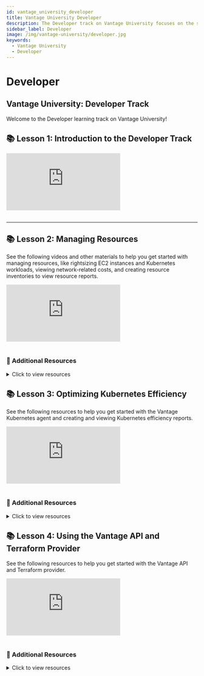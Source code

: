 ```yaml
---
id: vantage_university_developer
title: Vantage University Developer
description: The Developer track on Vantage University focuses on the steps you can take to use Vantage as your organization's technical expert.
sidebar_label: Developer
image: /img/vantage-university/developer.jpg
keywords:
  - Vantage University
  - Developer
---
```


# Developer

## Vantage University: Developer Track

Welcome to the Developer learning track on Vantage University!

## 📚 Lesson 1: Introduction to the Developer Track

<div style={{ position: 'relative', paddingBottom: '56.25%', height: 0 }}>
    <iframe src="https://www.youtube.com/embed/ptZKhVgtvv4?si=OJyGCY9gcGr6g6zA?rel=0&color=white&modestbranding=1&showinfo=0&wmode=transparent&autoplay=1" frameborder="0" webkitallowfullscreen="true" mozallowfullscreen="true" allowfullscreen="true" style={{ position: 'absolute', top: 0, left: 0, width: '100%', height: '100%', borderRadius: '10px' }}></iframe>
</div><br/>

---

## 📚 Lesson 2: Managing Resources

See the following videos and other materials to help you get started with managing resources, like rightsizing EC2 instances and Kubernetes workloads, viewing network-related costs, and creating resource inventories to view resource reports.

<div style={{ position: 'relative', paddingBottom: '56.25%', height: 0 }}>
    <iframe src="https://www.youtube.com/embed/iNYtWV4cg6c?si=0mK3Se5wv9tdWX2U?rel=0&color=white&modestbranding=1&showinfo=0&wmode=transparent&autoplay=1" frameborder="0" webkitallowfullscreen="true" mozallowfullscreen="true" allowfullscreen="true" style={{ position: 'absolute', top: 0, left: 0, width: '100%', height: '100%', borderRadius: '10px' }}></iframe>
</div><br/>

### 📖 Additional Resources

<details><summary>Click to view resources</summary>

- [Vantage University: Active Resources](/vantage_university_per_resource_costs)
- [Active resources](/active_resources)
- [EC2 rightsizing recommendations](/cost_recommendations#ec2-rightsizing-recommendations)
- [Kubernetes rightsizing recommendations](/cost_recommendations#kubernetes-rightsizing)
- [Network Flow Reports](/network_flow_reports)

</details>

## 📚 Lesson 3: Optimizing Kubernetes Efficiency

See the following resources to help you get started with the Vantage Kubernetes agent and creating and viewing Kubernetes efficiency reports.

<div style={{ position: 'relative', paddingBottom: '56.25%', height: 0 }}>
    <iframe src="https://www.youtube.com/embed/Jeqr0OJ3ctk?si=N1xZZUEv5UmTVsu5?rel=0&color=white&modestbranding=1&showinfo=0&wmode=transparent&autoplay=1" frameborder="0" webkitallowfullscreen="true" mozallowfullscreen="true" allowfullscreen="true" style={{ position: 'absolute', top: 0, left: 0, width: '100%', height: '100%', borderRadius: '10px' }}></iframe>
</div><br/>

### 📖 Additional Resources

<details><summary>Click to view resources</summary>

- [Kubernetes Agent installation](/kubernetes_agent)
- [Kubernetes efficiency](/kubernetes)
- [Kubernetes GPU costs](/kubernetes#gpu)
- [Blog on how we built the Kubernetes agent](https://www.vantage.sh/blog/kubernetes-cost-monitoring-agent)

</details>

## 📚 Lesson 4: Using the Vantage API and Terraform Provider

See the following resources to help you get started with the Vantage API and Terraform provider.

<div style={{ position: 'relative', paddingBottom: '56.25%', height: 0 }}>
    <iframe src="https://www.youtube.com/embed/Krp5ZBmlF80?si=EUSo3UEP3bO3ARGZ?si=cQiMpN38yl2rjHps?rel=0&color=white&modestbranding=1&showinfo=0&wmode=transparent&autoplay=1" frameborder="0" webkitallowfullscreen="true" mozallowfullscreen="true" allowfullscreen="true" style={{ position: 'absolute', top: 0, left: 0, width: '100%', height: '100%', borderRadius: '10px' }}></iframe>
</div><br/>

### 📖 Additional Resources

<details><summary>Click to view resources</summary>

- [Vantage API intro](/api)
- [Vantage Terraform provider intro](/terraform)
- [Vantage API official site](https://vantage.readme.io/reference/general)
- [Vantage Terraform provider official site](https://registry.terraform.io/providers/vantage-sh/vantage/latest/docs)
- [FinOps as Code tutorials](https://github.com/vantage-sh/finops-as-code)

</details>
